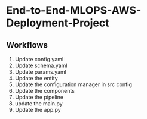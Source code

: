 # End-to-End-MLOPS-AWS-Deployment-Project



## Workflows

1. Update config.yaml
2. Update schema.yaml
3. Update params.yaml
4. Update the entity
5. Update the configuration manager in src config
6. Update the components
7. Update the pipeline
8. update the main.py
9. Update the app.py